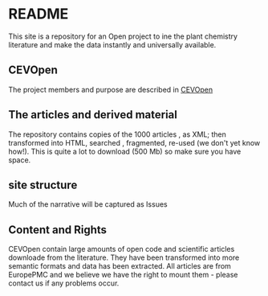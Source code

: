 # README
This site is a repository for an Open project to ine the plant chemistry literature and make the data instantly and universally available.

## CEVOpen
The project members and purpose are described in [CEVOpen](AboutCEV.md)

## The articles and derived material
The repository contains copies of the 1000 articles , as XML; then transformed into HTML, searched , fragmented, re-used (we don't yet know how!). This is quite a lot to download (500 Mb) so make sure you have space.  

## site structure
Much of the narrative will be captured as Issues 


## Content and Rights
CEVOpen contain large amounts of open code and scientific articles downloade from the literature. They have been transformed into more semantic formats
and data has been extracted. All articles are from EuropePMC and we believe we have the right to mount them - please contact us if any problems occur.

